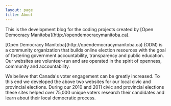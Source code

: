```yaml
---
layout: page
title: About
---
```


<p class="message">
This is the development blog for the coding projects created by [Open Democracy Manitoba](http://opendemocracymanitoba.ca). 
</p>

<p>
[Open Democracy Manitoba](http://opendemocracymanitoba.ca) (ODM) is a community organization that builds online election resources with the goal of fostering government accountability, transparency and public education. Our websites are volunteer-run and are operated in the spirit of openness, community and accountability.
</p>

<p>
We believe that Canada's voter engagement can be greatly increased. To this end we developed the above two websites for our local civic and provincial elections. During our 2010 and 2011 civic and provincial elections these sites helped over 75,000 unique voters research their candidates and learn about their local democratic process.
</p>
